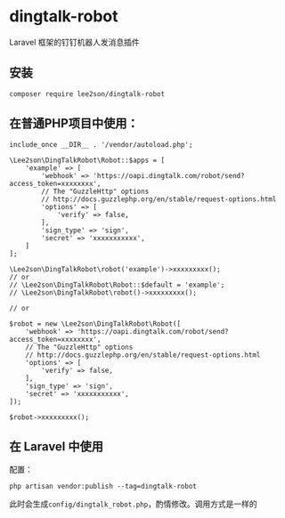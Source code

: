 # dingtalk-robot
Laravel 框架的钉钉机器人发消息插件

## 安装

    composer require lee2son/dingtalk-robot

## 在普通PHP项目中使用：

    include_once __DIR__ . '/vendor/autoload.php';
    
    \Lee2son\DingTalkRobot\Robot::$apps = [
        'example' => [
            'webhook' => 'https://oapi.dingtalk.com/robot/send?access_token=xxxxxxxx',
            // The "GuzzleHttp" options
            // http://docs.guzzlephp.org/en/stable/request-options.html
            'options' => [
                'verify' => false,
            ],
            'sign_type' => 'sign',
            'secret' => 'xxxxxxxxxxx',
        ]
    ];

    \Lee2son\DingTalkRobot\robot('example')->xxxxxxxxx();
    // or
    // \Lee2son\DingTalkRobot\Robot::$default = 'example';
    // \Lee2son\DingTalkRobot\robot()->xxxxxxxxx();
    
    // or
    
    $robot = new \Lee2son\DingTalkRobot\Robot([
        'webhook' => 'https://oapi.dingtalk.com/robot/send?access_token=xxxxxxxx',
        // The "GuzzleHttp" options
        // http://docs.guzzlephp.org/en/stable/request-options.html
        'options' => [
            'verify' => false,
        ],
        'sign_type' => 'sign',
        'secret' => 'xxxxxxxxxxx',
    ]);
    
    $robot->xxxxxxxxx();

        
## 在 Laravel 中使用
配置：
    
    php artisan vendor:publish --tag=dingtalk-robot
    
此时会生成`config/dingtalk_robot.php`，酌情修改。调用方式是一样的